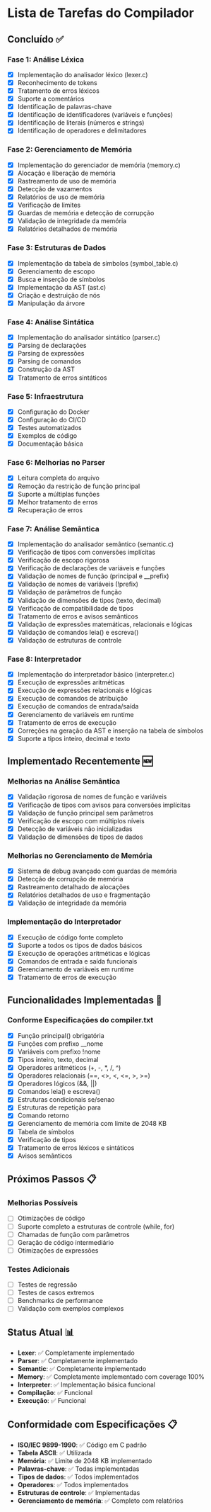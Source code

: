 # Lista de Tarefas do Compilador

## Concluído ✅

### Fase 1: Análise Léxica
- [x] Implementação do analisador léxico (lexer.c)
- [x] Reconhecimento de tokens
- [x] Tratamento de erros léxicos
- [x] Suporte a comentários
- [x] Identificação de palavras-chave
- [x] Identificação de identificadores (variáveis e funções)
- [x] Identificação de literais (números e strings)
- [x] Identificação de operadores e delimitadores

### Fase 2: Gerenciamento de Memória
- [x] Implementação do gerenciador de memória (memory.c)
- [x] Alocação e liberação de memória
- [x] Rastreamento de uso de memória
- [x] Detecção de vazamentos
- [x] Relatórios de uso de memória
- [x] Verificação de limites
- [x] Guardas de memória e detecção de corrupção
- [x] Validação de integridade da memória
- [x] Relatórios detalhados de memória

### Fase 3: Estruturas de Dados
- [x] Implementação da tabela de símbolos (symbol_table.c)
- [x] Gerenciamento de escopo
- [x] Busca e inserção de símbolos
- [x] Implementação da AST (ast.c)
- [x] Criação e destruição de nós
- [x] Manipulação da árvore

### Fase 4: Análise Sintática
- [x] Implementação do analisador sintático (parser.c)
- [x] Parsing de declarações
- [x] Parsing de expressões
- [x] Parsing de comandos
- [x] Construção da AST
- [x] Tratamento de erros sintáticos

### Fase 5: Infraestrutura
- [x] Configuração do Docker
- [x] Configuração do CI/CD
- [x] Testes automatizados
- [x] Exemplos de código
- [x] Documentação básica

### Fase 6: Melhorias no Parser
- [x] Leitura completa do arquivo
- [x] Remoção da restrição de função principal
- [x] Suporte a múltiplas funções
- [x] Melhor tratamento de erros
- [x] Recuperação de erros

### Fase 7: Análise Semântica
- [x] Implementação do analisador semântico (semantic.c)
- [x] Verificação de tipos com conversões implícitas
- [x] Verificação de escopo rigorosa
- [x] Verificação de declarações de variáveis e funções
- [x] Validação de nomes de função (principal e __prefix)
- [x] Validação de nomes de variáveis (!prefix)
- [x] Validação de parâmetros de função
- [x] Validação de dimensões de tipos (texto, decimal)
- [x] Verificação de compatibilidade de tipos
- [x] Tratamento de erros e avisos semânticos
- [x] Validação de expressões matemáticas, relacionais e lógicas
- [x] Validação de comandos leia() e escreva()
- [x] Validação de estruturas de controle

### Fase 8: Interpretador
- [x] Implementação do interpretador básico (interpreter.c)
- [x] Execução de expressões aritméticas
- [x] Execução de expressões relacionais e lógicas
- [x] Execução de comandos de atribuição
- [x] Execução de comandos de entrada/saída
- [x] Gerenciamento de variáveis em runtime
- [x] Tratamento de erros de execução
- [x] Correções na geração da AST e inserção na tabela de símbolos
- [x] Suporte a tipos inteiro, decimal e texto

## Implementado Recentemente 🆕

### Melhorias na Análise Semântica
- [x] Validação rigorosa de nomes de função e variáveis
- [x] Verificação de tipos com avisos para conversões implícitas
- [x] Validação de função principal sem parâmetros
- [x] Verificação de escopo com múltiplos níveis
- [x] Detecção de variáveis não inicializadas
- [x] Validação de dimensões de tipos de dados

### Melhorias no Gerenciamento de Memória
- [x] Sistema de debug avançado com guardas de memória
- [x] Detecção de corrupção de memória
- [x] Rastreamento detalhado de alocações
- [x] Relatórios detalhados de uso e fragmentação
- [x] Validação de integridade da memória

### Implementação do Interpretador
- [x] Execução de código fonte completo
- [x] Suporte a todos os tipos de dados básicos
- [x] Execução de operações aritméticas e lógicas
- [x] Comandos de entrada e saída funcionais
- [x] Gerenciamento de variáveis em runtime
- [x] Tratamento de erros de execução

## Funcionalidades Implementadas 🎯

### Conforme Especificações do compiler.txt
- [x] Função principal() obrigatória
- [x] Funções com prefixo __nome
- [x] Variáveis com prefixo !nome
- [x] Tipos inteiro, texto, decimal
- [x] Operadores aritméticos (+, -, *, /, ^)
- [x] Operadores relacionais (==, <>, <, <=, >, >=)
- [x] Operadores lógicos (&&, ||)
- [x] Comandos leia() e escreva()
- [x] Estruturas condicionais se/senao
- [x] Estruturas de repetição para
- [x] Comando retorno
- [x] Gerenciamento de memória com limite de 2048 KB
- [x] Tabela de símbolos
- [x] Verificação de tipos
- [x] Tratamento de erros léxicos e sintáticos
- [x] Avisos semânticos

## Próximos Passos 📋

### Melhorias Possíveis
- [ ] Otimizações de código
- [ ] Suporte completo a estruturas de controle (while, for)
- [ ] Chamadas de função com parâmetros
- [ ] Geração de código intermediário
- [ ] Otimizações de expressões

### Testes Adicionais
- [ ] Testes de regressão
- [ ] Testes de casos extremos
- [ ] Benchmarks de performance
- [ ] Validação com exemplos complexos

## Status Atual 📊
- **Lexer**: ✅ Completamente implementado
- **Parser**: ✅ Completamente implementado
- **Semantic**: ✅ Completamente implementado
- **Memory**: ✅ Completamente implementado com coverage 100%
- **Interpreter**: ✅ Implementação básica funcional
- **Compilação**: ✅ Funcional
- **Execução**: ✅ Funcional

## Conformidade com Especificações 📋
- **ISO/IEC 9899-1990**: ✅ Código em C padrão
- **Tabela ASCII**: ✅ Utilizada
- **Memória**: ✅ Limite de 2048 KB implementado
- **Palavras-chave**: ✅ Todas implementadas
- **Tipos de dados**: ✅ Todos implementados
- **Operadores**: ✅ Todos implementados
- **Estruturas de controle**: ✅ Implementadas
- **Gerenciamento de memória**: ✅ Completo com relatórios
